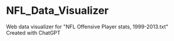 # NFL_Data_Visualizer
Web data visualizer for "NFL Offensive Player stats, 1999-2013.txt"  
Created with ChatGPT
